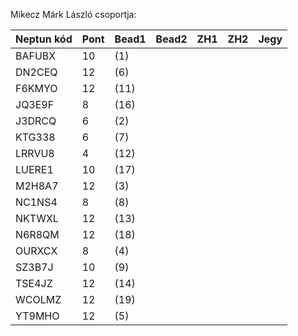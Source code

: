 Mikecz Márk László csoportja:

|	Neptun kód	|	Pont	 |	Bead1	 |	Bead2	|	ZH1	|	ZH2	| Jegy  |
|	----	|	----	|	----	|	----	|	----	|	----	| ---- |
|	BAFUBX	|	10	|	(1)	|		|		|		|   |
|	DN2CEQ	|	12	|	(6)	|		|		|		|   |
|	F6KMYO	|	12	|	(11)	|		|		|		|   |
|	JQ3E9F	|	8	|	(16)	|		|		|		|   |
|	J3DRCQ	|	6	|	(2)	|		|		|		|   |
|	KTG338	|	6	|	(7)	|		|		|		|   |
|	LRRVU8	|	4	|	(12)	|		|		|		|   |
|	LUERE1	|	10	|	(17)	|		|		|		|   |
|	M2H8A7	|	12	|	(3)	|		|		|		|   |
|	NC1NS4	|	8 |	(8)	|		|		|		|   |
|	NKTWXL	|	12	|	(13)	|		|		|		|   |
|	N6R8QM	|	12	|	(18)	|		|		|		|   |
|	OURXCX	|	8	|	(4)	|		|		|		|   |
|	SZ3B7J	|	10	|	(9)	|		|		|		|   |
|	TSE4JZ	|	12	|	(14)	|		|		|		|   |
|	WCOLMZ	|	12	|	(19)	|		|		|		|   |
|	YT9MHO	|	12	|	(5)	|		|		|		|   |
